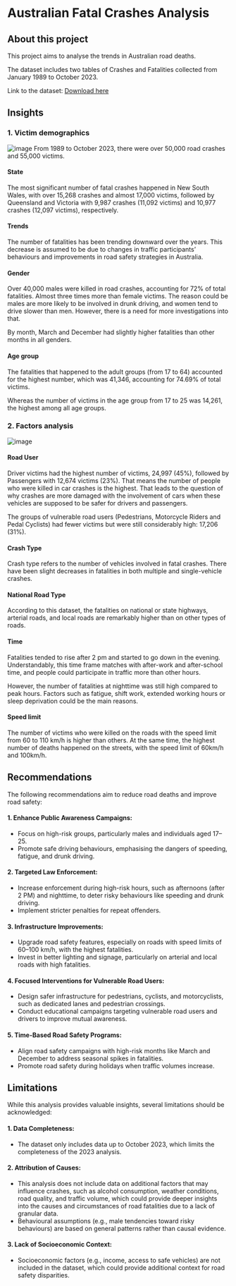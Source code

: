 # Australian Fatal Crashes Analysis

## About this project
This project aims to analyse the trends in Australian road deaths. 

The dataset includes two tables of Crashes and Fatalities collected from January 1989 to October 2023. 

Link to the dataset: [Download here](https://data.gov.au/dataset/ds-dga-5b530fb8-526e-4fbf-b0f6-aa24e84e4277/details)

## Insights
### 1.	Victim demographics 
![image](https://github.com/user-attachments/assets/1ba365eb-dacc-4ab3-ba78-0f78e47fdebc)
From 1989 to October 2023, there were over 50,000 road crashes and 55,000 victims. 

#### State
The most significant number of fatal crashes happened in New South Wales, with over 15,268 crashes and almost 17,000 victims, followed by Queensland and Victoria with 9,987 crashes (11,092 victims) and 10,977 crashes (12,097 victims), respectively.

#### Trends
The number of fatalities has been trending downward over the years. This decrease is assumed to be due to changes in traffic participants’ behaviours and improvements in road safety strategies in Australia.

#### Gender
Over 40,000 males were killed in road crashes, accounting for 72% of total fatalities. Almost three times more than female victims. The reason could be males are more likely to be involved in drunk driving, and women tend to drive slower than men. However, there is a need for more investigations into that. 

By month, March and December had slightly higher fatalities than other months in all genders.

#### Age group 
The fatalities that happened to the adult groups (from 17 to 64) accounted for the highest number, which was 41,346, accounting for 74.69% of total victims.  

Whereas the number of victims in the age group from 17 to 25 was 14,261, the highest among all age groups. 

### 2.	Factors analysis 
![image](https://github.com/user-attachments/assets/367d32d6-2ac9-46ec-a1d5-08fed7e45bf0)

#### Road User
Driver victims had the highest number of victims, 24,997 (45%), followed by Passengers with 12,674 victims (23%). That means the number of people who were killed in car crashes is the highest. That leads to the question of why crashes are more damaged with the involvement of cars when these vehicles are supposed to be safer for drivers and passengers. 

The groups of vulnerable road users (Pedestrians, Motorcycle Riders and Pedal Cyclists) had fewer victims but were still considerably high: 17,206 (31%). 

#### Crash Type 
Crash type refers to the number of vehicles involved in fatal crashes. 
There have been slight decreases in fatalities in both multiple and single-vehicle crashes. 

#### National Road Type 
According to this dataset, the fatalities on national or state highways, arterial roads, and local roads are remarkably higher than on other types of roads.

#### Time
Fatalities tended to rise after 2 pm and started to go down in the evening. Understandably, this time frame matches with after-work and after-school time, and people could participate in traffic more than other hours.

However, the number of fatalities at nighttime was still high compared to peak hours. Factors such as fatigue, shift work, extended working hours or sleep deprivation could be the main reasons.

#### Speed limit 
The number of victims who were killed on the roads with the speed limit from 60 to 110 km/h is higher than others. At the same time, the highest number of deaths happened on the streets, with the speed limit of 60km/h and 100km/h. 

## Recommendations 
The following recommendations aim to reduce road deaths and improve road safety:
#### 1.	Enhance Public Awareness Campaigns:
- 	Focus on high-risk groups, particularly males and individuals aged 17–25.
- 	Promote safe driving behaviours, emphasising the dangers of speeding, fatigue, and drunk driving.
#### 2.	Targeted Law Enforcement:
- Increase enforcement during high-risk hours, such as afternoons (after 2 PM) and nighttime, to deter risky behaviours like speeding and drunk driving.
- Implement stricter penalties for repeat offenders.
#### 3.	Infrastructure Improvements:
- Upgrade road safety features, especially on roads with speed limits of 60–100 km/h, with the highest fatalities.
- Invest in better lighting and signage, particularly on arterial and local roads with high fatalities.
#### 4.	Focused Interventions for Vulnerable Road Users:
- Design safer infrastructure for pedestrians, cyclists, and motorcyclists, such as dedicated lanes and pedestrian crossings.
- Conduct educational campaigns targeting vulnerable road users and drivers to improve mutual awareness.
#### 5.	Time-Based Road Safety Programs:
- Align road safety campaigns with high-risk months like March and December to address seasonal spikes in fatalities.
-	Promote road safety during holidays when traffic volumes increase.
## Limitations
While this analysis provides valuable insights, several limitations should be acknowledged:
#### 1.	Data Completeness:
- 	The dataset only includes data up to October 2023, which limits the completeness of the 2023 analysis.
#### 2.	Attribution of Causes:
- This analysis does not include data on additional factors that may influence crashes, such as alcohol consumption, weather conditions, road quality, and traffic volume, which could provide deeper insights into the causes and circumstances of road fatalities due to a lack of granular data.
- Behavioural assumptions (e.g., male tendencies toward risky behaviours) are based on general patterns rather than causal evidence.
#### 3.	Lack of Socioeconomic Context:
- Socioeconomic factors (e.g., income, access to safe vehicles) are not included in the dataset, which could provide additional context for road safety disparities.


